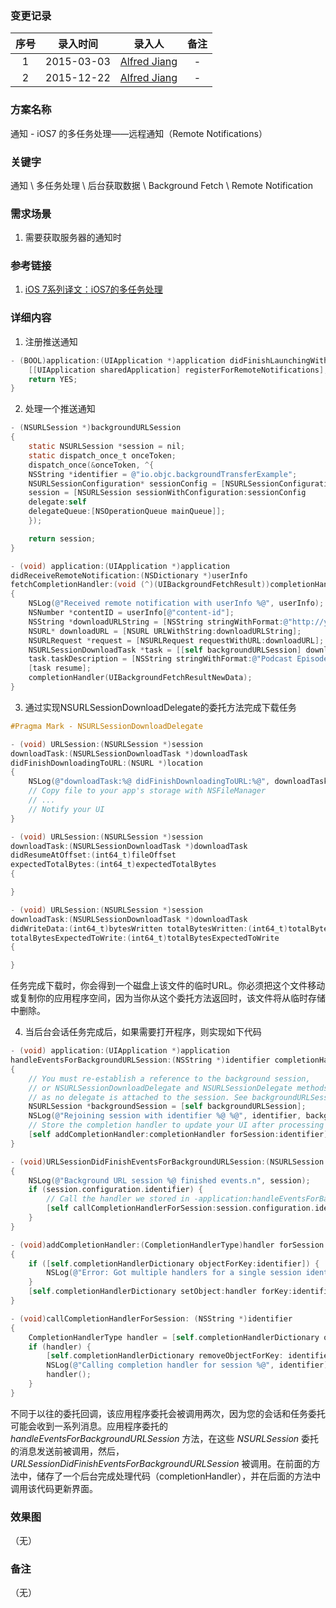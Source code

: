 ### 变更记录

| 序号 | 录入时间 | 录入人 | 备注 |
|:--------:|:--------:|:--------:|:--------:|
| 1 | 2015-03-03 | [Alfred Jiang](https://github.com/viktyz) | - |
| 2 | 2015-12-22 | [Alfred Jiang](https://github.com/viktyz) | - |

### 方案名称

通知 - iOS7 的多任务处理——远程通知（Remote Notifications）

### 关键字

通知 \ 多任务处理 \ 后台获取数据 \ Background Fetch \ Remote Notification

### 需求场景

1. 需要获取服务器的通知时

### 参考链接

1. [iOS 7系列译文：iOS7的多任务处理](http://www.kuqin.com/shuoit/20131223/337138.html)

### 详细内容

1. 注册推送通知
```objective-c
- (BOOL)application:(UIApplication *)application didFinishLaunchingWithOptions:(NSDictionary *)launchOptions {
    [[UIApplication sharedApplication] registerForRemoteNotifications];
    return YES;
}
```

2. 处理一个推送通知
```objective-c
- (NSURLSession *)backgroundURLSession
{
    static NSURLSession *session = nil;
    static dispatch_once_t onceToken;
    dispatch_once(&onceToken, ^{
    NSString *identifier = @"io.objc.backgroundTransferExample";
    NSURLSessionConfiguration* sessionConfig = [NSURLSessionConfiguration backgroundSessionConfiguration:identifier];
    session = [NSURLSession sessionWithConfiguration:sessionConfig
    delegate:self
    delegateQueue:[NSOperationQueue mainQueue]];
    });

    return session;
}

- (void) application:(UIApplication *)application
didReceiveRemoteNotification:(NSDictionary *)userInfo
fetchCompletionHandler:(void (^)(UIBackgroundFetchResult))completionHandler
{
    NSLog(@"Received remote notification with userInfo %@", userInfo);
    NSNumber *contentID = userInfo[@"content-id"];
    NSString *downloadURLString = [NSString stringWithFormat:@"http://yourserver.com/downloads/%d.mp3", [contentID intValue]];
    NSURL* downloadURL = [NSURL URLWithString:downloadURLString];
    NSURLRequest *request = [NSURLRequest requestWithURL:downloadURL];
    NSURLSessionDownloadTask *task = [[self backgroundURLSession] downloadTaskWithRequest:request];
    task.taskDescription = [NSString stringWithFormat:@"Podcast Episode %d", [contentID intValue]];
    [task resume];
    completionHandler(UIBackgroundFetchResultNewData);
}
```

3. 通过实现NSURLSessionDownloadDelegate的委托方法完成下载任务
```objective-c
#Pragma Mark - NSURLSessionDownloadDelegate

- (void) URLSession:(NSURLSession *)session
downloadTask:(NSURLSessionDownloadTask *)downloadTask
didFinishDownloadingToURL:(NSURL *)location
{
    NSLog(@"downloadTask:%@ didFinishDownloadingToURL:%@", downloadTask.taskDescription, location);
    // Copy file to your app's storage with NSFileManager
    // ...
    // Notify your UI
}

- (void) URLSession:(NSURLSession *)session
downloadTask:(NSURLSessionDownloadTask *)downloadTask
didResumeAtOffset:(int64_t)fileOffset
expectedTotalBytes:(int64_t)expectedTotalBytes
{

}

- (void) URLSession:(NSURLSession *)session
downloadTask:(NSURLSessionDownloadTask *)downloadTask
didWriteData:(int64_t)bytesWritten totalBytesWritten:(int64_t)totalBytesWritten
totalBytesExpectedToWrite:(int64_t)totalBytesExpectedToWrite
{

}
```

 任务完成下载时，你会得到一个磁盘上该文件的临时URL。你必须把这个文件移动或复制你的应用程序空间，因为当你从这个委托方法返回时，该文件将从临时存储中删除。

4. 当后台会话任务完成后，如果需要打开程序，则实现如下代码
```objective-c
- (void) application:(UIApplication *)application
handleEventsForBackgroundURLSession:(NSString *)identifier completionHandler:(void (^)())completionHandler
{
    // You must re-establish a reference to the background session,
    // or NSURLSessionDownloadDelegate and NSURLSessionDelegate methods will not be called
    // as no delegate is attached to the session. See backgroundURLSession above.
    NSURLSession *backgroundSession = [self backgroundURLSession];
    NSLog(@"Rejoining session with identifier %@ %@", identifier, backgroundSession);
    // Store the completion handler to update your UI after processing session events
    [self addCompletionHandler:completionHandler forSession:identifier];
}

- (void)URLSessionDidFinishEventsForBackgroundURLSession:(NSURLSession *)session
{
    NSLog(@"Background URL session %@ finished events.n", session);
    if (session.configuration.identifier) {
        // Call the handler we stored in -application:handleEventsForBackgroundURLSession:
        [self callCompletionHandlerForSession:session.configuration.identifier];
    }
}

- (void)addCompletionHandler:(CompletionHandlerType)handler forSession:(NSString *)identifier
{
    if ([self.completionHandlerDictionary objectForKey:identifier]) {
        NSLog(@"Error: Got multiple handlers for a single session identifier. This should not happen.n");
    }
    [self.completionHandlerDictionary setObject:handler forKey:identifier];
}

- (void)callCompletionHandlerForSession: (NSString *)identifier
{
    CompletionHandlerType handler = [self.completionHandlerDictionary objectForKey: identifier];
    if (handler) {
        [self.completionHandlerDictionary removeObjectForKey: identifier];
        NSLog(@"Calling completion handler for session %@", identifier);
        handler();
    }
}
```

 不同于以往的委托回调，该应用程序委托会被调用两次，因为您的会话和任务委托可能会收到一系列消息。应用程序委托的 *handleEventsForBackgroundURLSession* 方法，在这些 *NSURLSession* 委托的消息发送前被调用，然后， *URLSessionDidFinishEventsForBackgroundURLSession* 被调用。在前面的方法中，储存了一个后台完成处理代码（completionHandler），并在后面的方法中调用该代码更新界面。

### 效果图
（无）

### 备注
（无）
